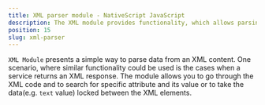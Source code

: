 ```yaml
---
title: XML parser module - NativeScript JavaScript
description: The XML module provides functionality, which allows parsing an XML content in NativeSciprt. The module enables searching for specific attribute and its value or taking the data(e.g. `text` value) locked between the XML elements.
position: 15
slug: xml-parser
---
```

`XML Module` presents a simple way to parse data from an XML content. One scenario, where similar functionality could be used is the cases when a service returns an XML response. The module allows you to go through the XML code and to search for specific attribute and its value or to take the data(e.g. `text` value) locked between the XML elements.

<snippet id='require-xml-module'/>
